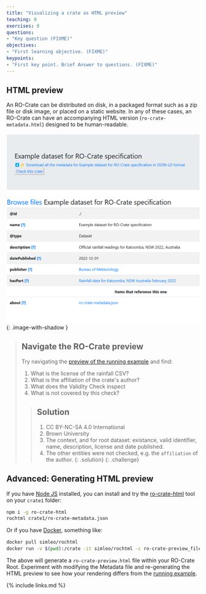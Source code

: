 ```yaml
---
title: "Visualizing a crate as HTML preview"
teaching: 0
exercises: 0
questions:
- "Key question (FIXME)"
objectives:
- "First learning objective. (FIXME)"
keypoints:
- "First key point. Brief Answer to questions. (FIXME)"
---
```


## HTML preview

An RO-Crate can be distributed on disk, in a packaged format such as a zip file or disk image, or placed on a static website. In any of these cases, an RO-Crate can have an accompanying HTML version (`ro-crate-metadata.html`) designed to be human-readable. 

![Example dataset for RO-Crate specification](../fig/ro-crate-preview-example.png){: .image-with-shadow }

> ## Navigate the RO-Crate preview
> 
> Try navigating the [preview of the running example](../files/rainfall-1.2.1/ro-crate-preview.html) and find:
>
> 1. What is the license of the rainfall CSV?
> 2. What is the affiliation of the crate's author?
> 3. What does the Validity Check inspect
> 4. What is not covered by this check?
> 
> > ## Solution
> >
> > 1. CC BY-NC-SA 4.0 International
> > 2. Brown University
> > 3. The context, and for root dataset: existance, valid identifier, name, description, license and date published.  
> > 4. The other entities were not checked, e.g. the `affiliation` of the author.
> {: .solution}
{: .challenge}


## Advanced: Generating HTML preview

If you have [Node JS](https://nodejs.org/) installed, you can install and try the [ro-crate-html](https://www.npmjs.com/package/ro-crate-html) tool on your `crate1` folder:

```bash
npm i -g ro-crate-html
rochtml crate1/ro-crate-metadata.json
```

Or if you have [Docker](https://www.docker.com/), something like:

```bash
docker pull simleo/rochtml
docker run -v $(pwd):/crate -it simleo/rochtml -c ro-crate-preview_files /crate/ro-crate-metadata.json
```

The above will generate a `ro-crate-preview.html` file within your RO-Crate Root. Experiment with modifying the Metadata file and re-generating the HTML preview to see how your rendering differs from the [running example](../files/rainfall-1.2.1/ro-crate-preview.html).


{% include links.md %}

